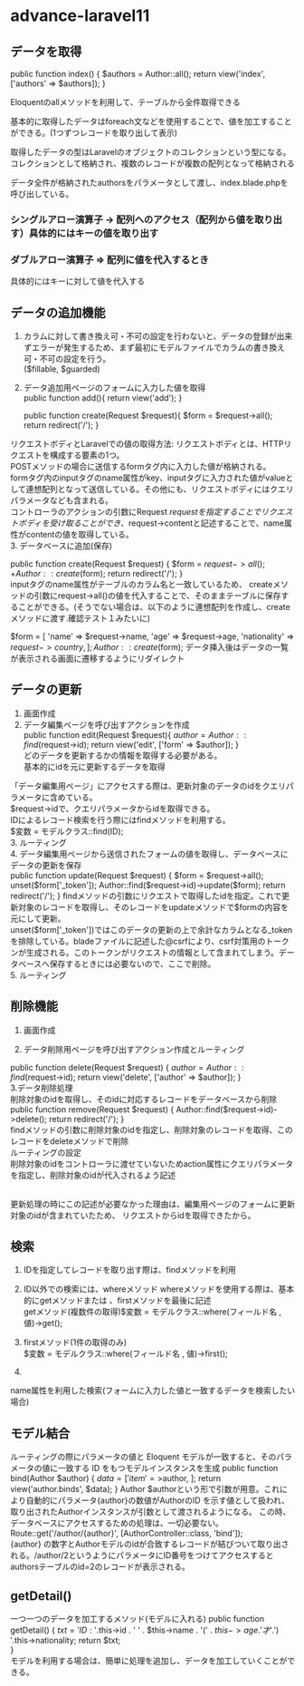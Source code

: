 # advance-laravel11  
## データを取得  
 public function index()
    {
        $authors = Author::all();
        return view('index', ['authors' => $authors]);
    }  

Eloquentのallメソッドを利用して、テーブルから全件取得できる  

基本的に取得したデータはforeach文などを使用することで、値を加工することができる。(1つずつレコードを取り出して表示)  

取得したデータの型はLaravelのオブジェクトのコレクションという型になる。コレクションとして格納され、複数のレコードが複数の配列となって格納される  


データ全件が格納されたauthorsをパラメータとして渡し、index.blade.phpを呼び出している。

### シングルアロー演算子	->	配列へのアクセス（配列から値を取り出す）具体的にはキーの値を取り出す  

### ダブルアロー演算子	=>	配列に値を代入するとき 
具体的にはキーに対して値を代入する  

## データの追加機能  
1. カラムに対して書き換え可・不可の設定を行わないと、データの登録が出来ずエラーが発生するため、まず最初にモデルファイルでカラムの書き換え可・不可の設定を行う。  
($fillable, $guarded)  
2. データ追加用ページのフォームに入力した値を取得  
public function add(){
        return view('add');
    }

    public function create(Request $request){
        $form = $request->all();
        return redirect('/');
    }  
 
リクエストボディとLaravelでの値の取得方法: リクエストボディとは、HTTPリクエストを構成する要素の1つ。  
 POSTメソッドの場合に送信するformタグ内に入力した値が格納される。  
formタグ内のinputタグのname属性がkey、inputタグに入力された値がvalueとして連想配列となって送信している。その他にも、リクエストボディにはクエリパラメータなども含まれる。  
コントローラのアクションの引数にRequest $requestを指定することでリクエストボディを受け取ることができ、$request→contentと記述することで、name属性がcontentの値を取得している。  
3. データベースに追加(保存)  

public function create(Request $request)
  {
    $form = $request->all();
    + Author::create($form);
    return redirect('/');
  }  
  inputタグのname属性がテーブルのカラム名と一致しているため、 createメソッドの引数にrequest->all()の値を代入することで、そのままテーブルに保存することができる。(そうでない場合は、以下のように連想配列を作成し、createメソッドに渡す.確認テスト１みたいに)  

   $form = [
    'name' => $request->name,
    'age' => $request->age,
    'nationality' => $request->country,
];
Author::create($form); 
  データ挿入後はデータの一覧が表示される画面に遷移するようにリダイレクト  
  ## データの更新  
  1. 画面作成  
  2. データ編集ページを呼び出すアクションを作成  
  public function edit(Request $request){
        $author = Author::find($request->id);
        return view('edit', ['form' => $author]);
    }  
    どのデータを更新するかの情報を取得する必要がある。  
    基本的にidを元に更新するデータを取得  

「データ編集用ページ」にアクセスする際は、更新対象のデータのidをクエリパラメータに含めている。  
 $request->idで、クエリパラメータからidを取得できる。  
 IDによるレコード検索を行う際にはfindメソッドを利用する。  
 $変数 = モデルクラス::find(ID);  
 3. ルーティング  
 4. データ編集用ページから送信されたフォームの値を取得し、データベースにデータの更新を保存  
 public function update(Request $request)
    {
        $form = $request->all();
        unset($form['_token']);
        Author::find($request->id)->update($form);
        return redirect('/');
    }  
    findメソッドの引数にリクエストで取得したidを指定。これで更新対象のレコードを取得し、そのレコードをupdateメソッドで$formの内容を元にして更新。  
    unset($form['_token'])ではこのデータの更新の上で余計なカラムとなる_tokenを排除している。bladeファイルに記述した@csrfにより、csrf対策用のトークンが生成される。このトークンがリクエストの情報として含まれてしまう。データベースへ保存するときには必要ないので、ここで削除。  
5. ルーティング  
  
## 削除機能  
1. 画面作成  

2. データ削除用ページを呼び出すアクション作成とルーティング  

public function delete(Request $request)
    {
        $author = Author::find($request->id);
        return view('delete', ['author' => $author]);
    }  
3.データ削除処理  
 削除対象のidを取得し、そのidに対応するレコードをデータベースから削除  
 public function remove(Request $request)
    {
        Author::find($request->id)->delete();
        return redirect('/');
    }  
    findメソッドの引数に削除対象のidを指定し、削除対象のレコードを取得、このレコードをdeleteメソッドで削除  
    ルーティングの設定  
    削除対象のidをコントローラに渡せていないためaction属性にクエリパラメータを指定し、削除対象のidが代入されるよう記述  
    <form action="/delete?id={{$author->id}}" method="POST">  
    更新処理の時にこの記述が必要なかった理由は、編集用ページのフォームに更新対象のidが含まれていたため、
リクエストからidを取得できたから。
## 検索 
 
1. IDを指定してレコードを取り出す際は、findメソッドを利用  
2. ID以外での検索には、whereメソッド  whereメソッドを使用する際は、基本的にgetメソッドまたは 、firstメソッドを最後に記述  
getメソッド(複数件の取得)$変数 = モデルクラス::where(フィールド名 , 値)->get();

3. firstメソッド(1件の取得のみ)  
$変数 = モデルクラス::where(フィールド名 , 値)->first();  
4. 
name属性を利用した検索(フォームに入力した値と一致するデータを検索したい場合) 　　

## モデル結合　　
 ルーティングの際にパラメータの値と Eloquent モデルが一致すると、そのパラメータの値に一致する ID をもつモデルインスタンスを生成
  public function bind(Author $author)
   {
        $data = [
            'item'=>$author,
        ];
        return view('author.binds', $data);
    } 
    Author $authorという形で引数が用意。これにより自動的にパラメータ{author}の数値がAuthorのID を示す値として扱われ、取り出されたAuthorインスタンスが引数として渡されるようになる。 この時、データベースにアクセスするための処理は、一切必要ない。 
Route::get('/author/{author}', [AuthorController::class, 'bind']);  
{author} の数字とAuthorモデルのidが合致するレコードが結びついて取り出される。/author/2というようにパラメータにID番号をつけてアクセスすると authorsテーブルのid=2のレコードが表示される。  
##  getDetail()  
 一つ一つのデータを加工するメソッド(モデルに入れる)
public function getDetail()
  {
    $txt = 'ID:'.$this->id . ' ' . $this->name . '(' . $this->age .  '才'.') '.$this->nationality;
    return $txt;  
  }  
 モデルを利用する場合は、簡単に処理を追加し、データを加工していくことができる。 
